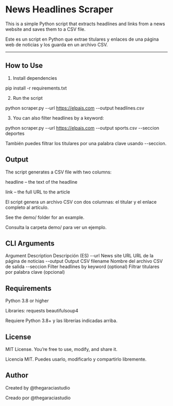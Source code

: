 # News Headlines Scraper

This is a simple Python script that extracts headlines and links from a news website and saves them to a CSV file.

Este es un script en Python que extrae titulares y enlaces de una página web de noticias y los guarda en un archivo CSV.

---

## How to Use

1. Install dependencies

pip install -r requirements.txt

2. Run the script

python scraper.py --url https://elpais.com --output headlines.csv

3. You can also filter headlines by a keyword:

python scraper.py --url https://elpais.com --output sports.csv --seccion deportes

También puedes filtrar los titulares por una palabra clave usando --seccion.

## Output

The script generates a CSV file with two columns:

headline – the text of the headline

link – the full URL to the article

El script genera un archivo CSV con dos columnas: el titular y el enlace completo al artículo.

See the demo/ folder for an example.

Consulta la carpeta demo/ para ver un ejemplo.

## CLI Arguments

Argument	Description	Descripción (ES)
--url	News site URL	URL de la página de noticias
--output	Output CSV filename	Nombre del archivo CSV de salida
--seccion	Filter headlines by keyword (optional)	Filtrar titulares por palabra clave (opcional)

## Requirements

Python 3.8 or higher

Libraries:
requests
beautifulsoup4

Requiere Python 3.8+ y las librerías indicadas arriba.

## License
MIT License. You’re free to use, modify, and share it.

Licencia MIT. Puedes usarlo, modificarlo y compartirlo libremente.

## Author
Created by @thegaraciastudio 

Creado por @thegaraciastudio
